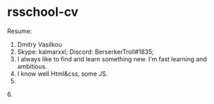 # rsschool-cv
Resume:
1. Dmitry Vasilkou
2. Skype: kalmarxxl; Discord: BerserkerTroll#1835;
3. I always like to find and learn something new. I'm fast learning and ambitious.
4. I know well Html&css, some JS.
5. <!DOCTYPE html>
<html lang="en">
<head>
	<meta charset="UTF-8">
	<title>Document</title>
</head>
<body>
	<script>
		function getAnswer(question, yes, no) {
			if(confirm(question)) yes()
				else no();
		}
		getAnswer(
			"Вы согласны?",
			() =>alert("Вы приняли."),
			() =>alert("Вы отказались"));
		getAnswer();
	</script>
</body>
</html>
6. 
